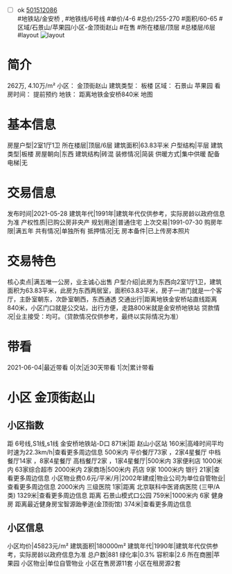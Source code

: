 - [ ] ok [501512086](https://bj.5i5j.com/ershoufang/501512086.html)  
 #地铁站/金安桥 ,  #地铁线/6号线
#单价/4-6 #总价/255-270 #面积/60-65   #区域/石景山/苹果园/小区-金顶街赵山 #在售 #所在楼层/顶层 #总楼层/6层 #layout 
![layout](http://image2a.5i5j.com/bdir/layout/5fc38c825433445ea963f7e6655ea17d.jpg_P5.jpg) 
# 简介 
 262万,  4.10万/m² 
小区： 金顶街赵山
建筑类型： 板楼
区域： 石景山 苹果园
看房时间： 提前预约
地铁： 距离地铁金安桥840米 地图
# 基本信息 
 房屋户型|2室1厅1卫
所在楼层|顶层/6层
建筑面积|63.83平米
户型结构|平层
建筑类型|板楼
房屋朝向|东西
建筑结构|砖混
装修情况|简装
供暖方式|集中供暖
配备电梯|无
# 交易信息 
 发布时间|2021-05-28
建筑年代|1991年|建筑年代仅供参考，实际房龄以政府信息为准
产权性质|已购公房非央产
规划用途|普通住宅
上次交易|1991-07-30
购房年限|满五年
共有情况|单独所有
抵押情况|无
房本备件|已上传房本照片
# 交易特色 
 核心卖点|满五唯一公房，业主诚心出售
户型介绍|此房为东西向2室1厅1卫，建筑面积为63.83平米，此房为东西两居室，面积63.83平米，房子一进门就是一个客厅，主卧室朝东，次卧室朝西，东西通透
交通出行|距离地铁金安桥站直线距离840米，小区门口就是公交站，出行方便，走路800米就是金安桥地铁站
贷款情况|业主接受：均可。（贷款情况仅供参考，最终以实际情况为准）
# 带看 
 2021-06-04|最近带看	 0|次|近30天带看	 1|次|累计带看
# 小区 金顶街赵山
## 小区指数 
 距 6号线,S1线,s1线 金安桥地铁站-D口 871米|距 赵山小区站 160米|高峰时间平均时速为22.3km/h|查看更多周边信息
500米内 平价餐厅73家 ，2家4星餐厅
中档餐厅14家 ，8家4星餐厅
高档餐厅2家 ，1家4星餐厅|500米内 3家便利店
1000米内 63家综合超市
2000米内 2家商场|500米内 药店 9家
1000米内 银行 21家|查看更多周边信息
小区物业费0.6元/平米/月|2002年建成|物业公司为单位自管物业|查看更多周边信息
2000米内 三级医院 1家|距离 北京联科中医肾病医院 (三甲/A类) 1329米|查看更多周边信息
距离 石景山模式口公园 759米|1000米内 6家 健身房
距离最近健身房宝智源跆拳道(金顶街馆) 374米|查看更多周边信息
## 小区信息 
 小区均价|45823元/m²
建筑面积|180000m²
建筑年代|1990年|建筑年代仅供参考，实际房龄以政府信息为准
总户数|881
绿化率|0.3%
容积率|2.6
所在商圈|苹果园
小区物业|单位自管物业
小区在售房源11套
小区在租房源2套
